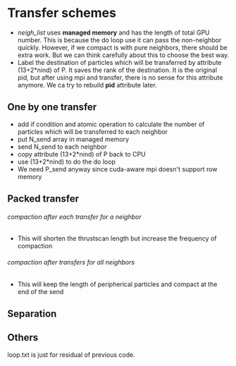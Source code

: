 # Transfer schemes
* *neigh_list* uses **managed memory** and has the length of total GPU number. This is because the do loop use it can pass the non-neighbor quickly. However, if we compact is with pure neighbors, there should be extra work. But we can think carefully about this to choose the best way.  
* Label the destination of particles which will be transferred by attribute (13+2\*nind) of P. It saves the rank of the destination. It is the original pid, but after using mpi and transfer, there is no sense for this attribute anymore. We ca try to rebuild **pid** attribute later.  
## One by one transfer
* add if condition and atomic operation to calculate the number of particles which will be transferred to each neighbor
* put N_send array in managed memory
* send N_send to each neighbor 
* copy attribute (13+2\*nind) of P back to CPU 
* use (13+2\*nind) to do the do loop
* We need P_send anyway since cuda-aware mpi doesn't support row memory
## Packed transfer
###### compaction after each transfer for a neighbor
* This will shorten the thrustscan length but increase the frequency of compaction
###### compaction after transfers for all neighbors
* This will keep the length of peripherical particles and compact at the end of the send
## Separation
## Others
loop.txt is just for residual of previous code.
